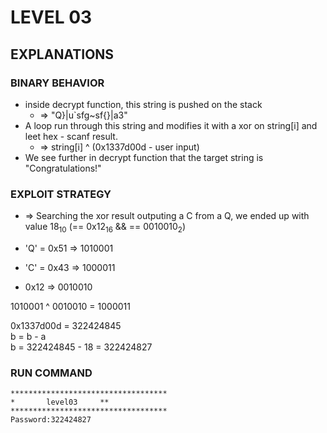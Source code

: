 # LEVEL 03

## EXPLANATIONS

### BINARY BEHAVIOR

- inside decrypt function, this string is pushed on the stack
  - => "Q}|u`sfg~sf{}|a3"
- A loop run through this string and modifies it with a xor on string[i] and leet hex - scanf result.
  - => string[i] ^ (0x1337d00d - user input)
- We see further in decrypt function that the target string is "Congratulations!"

### EXPLOIT STRATEGY

- => Searching the xor result outputing a C from a Q, we ended up with value 18<sub>10</sub> (== 0x12<sub>16</sub> && == 0010010<sub>2</sub>)

- 'Q' = 0x51 => 1010001
- 'C' = 0x43 => 1000011
- 0x12 => 0010010

1010001 ^ 0010010 = 1000011

0x1337d00d = 322424845  
b = b - a  
b = 322424845 - 18 = 322424827

### RUN COMMAND

```
***********************************
*		level03		**
***********************************
Password:322424827
```

